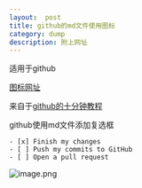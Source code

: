 ```yaml
---
layout:  post
title: github的md文件使用图标
category: dump
description: 附上网址
---
```



适用于github

[图标网址](https://www.webpagefx.com/tools/emoji-cheat-sheet/)

来自于[github的十分钟教程](https://help.github.com/articles/basic-writing-and-formatting-syntax/#using-emoji)


github使用md文件添加复选框  
```
- [x] Finish my changes
- [ ] Push my commits to GitHub
- [ ] Open a pull request
```
![image.png](https://upload-images.jianshu.io/upload_images/11970387-4d4df46f38c5a2ae.png?imageMogr2/auto-orient/strip%7CimageView2/2/w/1240)

